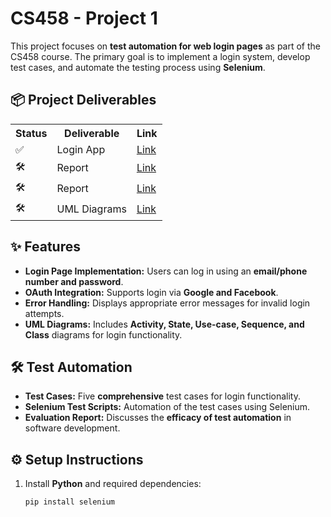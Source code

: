 # CS458 - Project 1

This project focuses on **test automation for web login pages** as part of the CS458 course. The primary goal is to implement a login system, develop test cases, and automate the testing process using **Selenium**.

## 📦 Project Deliverables
<table align="center">
    <th>Status</th>
    <th>Deliverable</th>
    <th>Link</th>
  <tr>
    <td>✅</td>
    <td>Login App</td>
    <td><a href="Report.pdf">Link</a></td>
  </tr>
  <tr>
    <td>🛠️</td>
    <td>Report</td>
    <td><a href="Report.pdf">Link</a></td>
  </tr>
  <tr>
    <td>🛠️</td>
    <td>Report</td>
    <td><a href="Report.pdf">Link</a></td>
  </tr>
  <tr>
    <td>🛠️</td>
    <td>UML Diagrams</td>
    <td><a href="/UML Diagrams">Link</a></td>
  </tr>
</table>

## ✨ Features
- **Login Page Implementation:** Users can log in using an **email/phone number and password**.
- **OAuth Integration:** Supports login via **Google and Facebook**.
- **Error Handling:** Displays appropriate error messages for invalid login attempts.
- **UML Diagrams:** Includes **Activity, State, Use-case, Sequence, and Class** diagrams for login functionality.

## 🛠️ Test Automation
- **Test Cases:** Five **comprehensive** test cases for login functionality.
- **Selenium Test Scripts:** Automation of the test cases using Selenium.
- **Evaluation Report:** Discusses the **efficacy of test automation** in software development.


## ⚙️ Setup Instructions
1. Install **Python** and required dependencies:
   ```sh
   pip install selenium
